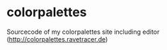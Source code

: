 # colorpalettes
Sourcecode of my colorpalettes site including editor (http://colorpalettes.ravetracer.de)
